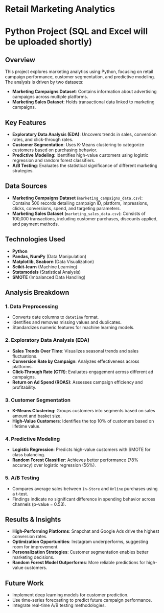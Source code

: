 # Retail Marketing Analytics

# Python Project (SQL and Excel will be uploaded shortly)

## Overview
This project explores marketing analytics using Python, focusing on retail campaign performance, customer segmentation, and predictive modeling. The analysis is driven by two datasets:
- **Marketing Campaigns Dataset**: Contains information about advertising campaigns across multiple platforms.
- **Marketing Sales Dataset**: Holds transactional data linked to marketing campaigns.

## Key Features
- **Exploratory Data Analysis (EDA)**: Uncovers trends in sales, conversion rates, and click-through rates.
- **Customer Segmentation**: Uses K-Means clustering to categorize customers based on purchasing behavior.
- **Predictive Modeling**: Identifies high-value customers using logistic regression and random forest classifiers.
- **A/B Testing**: Evaluates the statistical significance of different marketing strategies.

## Data Sources
- **Marketing Campaigns Dataset** (`marketing_campaigns_data.csv`): Contains 500 records detailing campaign ID, platform, impressions, clicks, conversions, spend, and targeting parameters.
- **Marketing Sales Dataset** (`marketing_sales_data.csv`): Consists of 100,000 transactions, including customer purchases, discounts applied, and payment methods.

## Technologies Used
- **Python**
- **Pandas, NumPy** (Data Manipulation)
- **Matplotlib, Seaborn** (Data Visualization)
- **Scikit-learn** (Machine Learning)
- **Statsmodels** (Statistical Analysis)
- **SMOTE** (Imbalanced Data Handling)

## Analysis Breakdown
### 1. Data Preprocessing
- Converts date columns to `datetime` format.
- Identifies and removes missing values and duplicates.
- Standardizes numeric features for machine learning models.

### 2. Exploratory Data Analysis (EDA)
- **Sales Trends Over Time**: Visualizes seasonal trends and sales fluctuations.
- **Conversion Rate by Campaign**: Analyzes effectiveness across platforms.
- **Click-Through Rate (CTR)**: Evaluates engagement across different ad campaigns.
- **Return on Ad Spend (ROAS)**: Assesses campaign efficiency and profitability.

### 3. Customer Segmentation
- **K-Means Clustering**: Groups customers into segments based on sales amount and basket size.
- **High-Value Customers**: Identifies the top 10% of customers based on lifetime value.

### 4. Predictive Modeling
- **Logistic Regression**: Predicts high-value customers with SMOTE for class balancing.
- **Random Forest Classifier**: Achieves better performance (78% accuracy) over logistic regression (56%).

### 5. A/B Testing
- Compares average sales between `In-Store` and `Online` purchases using a t-test.
- Findings indicate no significant difference in spending behavior across channels (p-value = 0.53).

## Results & Insights
- **High-Performing Platforms**: Snapchat and Google Ads drive the highest conversion rates.
- **Optimization Opportunities**: Instagram underperforms, suggesting room for improvement.
- **Personalization Strategies**: Customer segmentation enables better marketing decisions.
- **Random Forest Model Outperforms**: More reliable predictions for high-value customers.


## Future Work
- Implement deep learning models for customer prediction.
- Use time-series forecasting to predict future campaign performance.
- Integrate real-time A/B testing methodologies.



